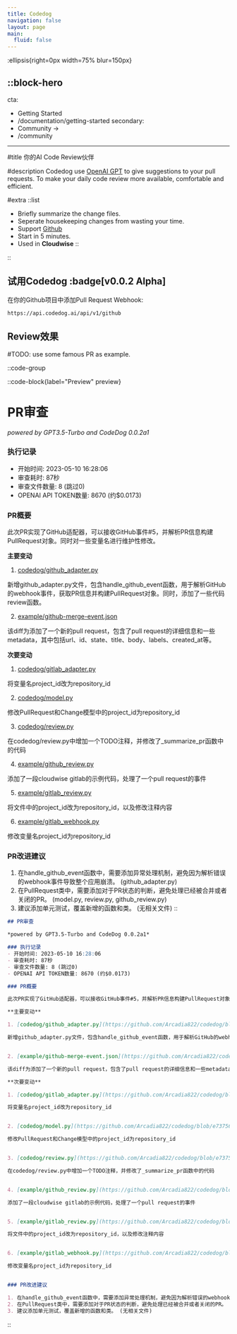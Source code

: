 ```yaml
---
title: Codedog
navigation: false
layout: page
main:
  fluid: false
---
```


:ellipsis{right=0px width=75% blur=150px}

::block-hero
---
cta:
  - Getting Started
  - /documentation/getting-started
secondary:
  - Community →
  - /community
---

#title
你的AI Code Review伙伴

#description
Codedog use [OpenAI GPT](https://www.openai.com) to give suggestions to your pull requests. To make your daily code review more available, comfortable and efficient.

#extra
  ::list
  - Briefly summarize the change files.
  - Seperate housekeeping changes from wasting your time.
  - Support [Github](https://www.github.com)
  - Start in 5 minutes.
  - Used in **Cloudwise**
  ::


::



## 试用Codedog :badge[v0.0.2 Alpha]

在你的Github项目中添加Pull Request Webhook:
```plain
https://api.codedog.ai/api/v1/github
```

## Review效果

#TODO: use some famous PR as example.

::code-group

::code-block{label="Preview" preview}
# PR审查

*powered by GPT3.5-Turbo and CodeDog 0.0.2a1*

### 执行记录

- 开始时间: 2023-05-10 16:28:06
- 审查耗时: 87秒
- 审查文件数量: 8 (跳过0)
- OPENAI API TOKEN数量: 8670 (约$0.0173)

### PR概要

此次PR实现了GitHub适配器，可以接收GitHub事件#5，并解析PR信息构建PullRequest对象。同时对一些变量名进行维护性修改。

**主要变动**

1. [codedog/github_adapter.py](https://github.com/Arcadia822/codedog/blob/e73756dd2cb4c098c3cf4118562c0487b3c2a958/codedog%2Fgithub_adapter.py)

新增github_adapter.py文件，包含handle_github_event函数，用于解析GitHub的webhook事件，获取PR信息并构建PullRequest对象。同时，添加了一些代码review函数。


2. [example/github-merge-event.json](https://github.com/Arcadia822/codedog/blob/e73756dd2cb4c098c3cf4118562c0487b3c2a958/example%2Fgithub-merge-event.json)

该diff为添加了一个新的pull request，包含了pull request的详细信息和一些metadata，其中包括url、id、state、title、body、labels、created_at等。

**次要变动**

1. [codedog/gitlab_adapter.py](https://github.com/Arcadia822/codedog/blob/e73756dd2cb4c098c3cf4118562c0487b3c2a958/codedog%2Fgitlab_adapter.py)

将变量名project_id改为repository_id


2. [codedog/model.py](https://github.com/Arcadia822/codedog/blob/e73756dd2cb4c098c3cf4118562c0487b3c2a958/codedog%2Fmodel.py)

修改PullRequest和Change模型中的project_id为repository_id


3. [codedog/review.py](https://github.com/Arcadia822/codedog/blob/e73756dd2cb4c098c3cf4118562c0487b3c2a958/codedog%2Freview.py)

在codedog/review.py中增加一个TODO注释，并修改了_summarize_pr函数中的代码


4. [example/github_review.py](https://github.com/Arcadia822/codedog/blob/e73756dd2cb4c098c3cf4118562c0487b3c2a958/example%2Fgithub_review.py)

添加了一段cloudwise gitlab的示例代码，处理了一个pull request的事件


5. [example/gitlab_review.py](https://github.com/Arcadia822/codedog/blob/e73756dd2cb4c098c3cf4118562c0487b3c2a958/example%2Fgitlab_review.py)

将文件中的project_id改为repository_id，以及修改注释内容


6. [example/gitlab_webhook.py](https://github.com/Arcadia822/codedog/blob/e73756dd2cb4c098c3cf4118562c0487b3c2a958/example%2Fgitlab_webhook.py)

修改变量名project_id为repository_id


### PR改进建议

1. 在handle_github_event函数中，需要添加异常处理机制，避免因为解析错误的webhook事件导致整个应用崩溃。 (github_adapter.py)
2. 在PullRequest类中，需要添加对于PR状态的判断，避免处理已经被合并或者关闭的PR。 (model.py, review.py, github_review.py)
3. 建议添加单元测试，覆盖新增的函数和类。 (无相关文件)
::



```markdown [Markdown]
## PR审查

*powered by GPT3.5-Turbo and CodeDog 0.0.2a1*

### 执行记录
- 开始时间: 2023-05-10 16:28:06
- 审查耗时: 87秒
- 审查文件数量: 8 (跳过0)
- OPENAI API TOKEN数量: 8670 (约$0.0173)

### PR概要

此次PR实现了GitHub适配器，可以接收GitHub事件#5，并解析PR信息构建PullRequest对象。同时对一些变量名进行维护性修改。

**主要变动**

1. [codedog/github_adapter.py](https://github.com/Arcadia822/codedog/blob/e73756dd2cb4c098c3cf4118562c0487b3c2a958/codedog%2Fgithub_adapter.py)

新增github_adapter.py文件，包含handle_github_event函数，用于解析GitHub的webhook事件，获取PR信息并构建PullRequest对象。同时，添加了一些代码review函数。


2. [example/github-merge-event.json](https://github.com/Arcadia822/codedog/blob/e73756dd2cb4c098c3cf4118562c0487b3c2a958/example%2Fgithub-merge-event.json)

该diff为添加了一个新的pull request，包含了pull request的详细信息和一些metadata，其中包括url、id、state、title、body、labels、created_at等。

**次要变动**

1. [codedog/gitlab_adapter.py](https://github.com/Arcadia822/codedog/blob/e73756dd2cb4c098c3cf4118562c0487b3c2a958/codedog%2Fgitlab_adapter.py)

将变量名project_id改为repository_id


2. [codedog/model.py](https://github.com/Arcadia822/codedog/blob/e73756dd2cb4c098c3cf4118562c0487b3c2a958/codedog%2Fmodel.py)

修改PullRequest和Change模型中的project_id为repository_id


3. [codedog/review.py](https://github.com/Arcadia822/codedog/blob/e73756dd2cb4c098c3cf4118562c0487b3c2a958/codedog%2Freview.py)

在codedog/review.py中增加一个TODO注释，并修改了_summarize_pr函数中的代码


4. [example/github_review.py](https://github.com/Arcadia822/codedog/blob/e73756dd2cb4c098c3cf4118562c0487b3c2a958/example%2Fgithub_review.py)

添加了一段cloudwise gitlab的示例代码，处理了一个pull request的事件


5. [example/gitlab_review.py](https://github.com/Arcadia822/codedog/blob/e73756dd2cb4c098c3cf4118562c0487b3c2a958/example%2Fgitlab_review.py)

将文件中的project_id改为repository_id，以及修改注释内容


6. [example/gitlab_webhook.py](https://github.com/Arcadia822/codedog/blob/e73756dd2cb4c098c3cf4118562c0487b3c2a958/example%2Fgitlab_webhook.py)

修改变量名project_id为repository_id


### PR改进建议

1. 在handle_github_event函数中，需要添加异常处理机制，避免因为解析错误的webhook事件导致整个应用崩溃。 (github_adapter.py)
2. 在PullRequest类中，需要添加对于PR状态的判断，避免处理已经被合并或者关闭的PR。 (model.py, review.py, github_review.py)
3. 建议添加单元测试，覆盖新增的函数和类。 (无相关文件)
```
::
